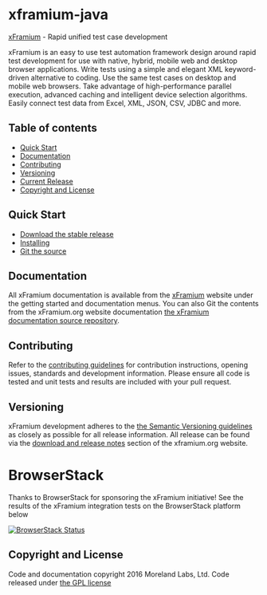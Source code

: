 

# xframium-java
[xFramium](http://www.xframium.org) - Rapid unified test case development

xFramium is an easy to use test automation framework design around rapid test development for use with native, hybrid, mobile web and desktop browser applications.  Write tests using a simple and elegant XML keyword-driven alternative to coding. Use the same test cases on desktop and mobile web browsers. Take advantage of high-performance parallel execution, advanced caching and intelligent device selection algorithms. Easily connect test data from Excel, XML, JSON, CSV, JDBC and more.

## Table of contents

* [Quick Start](#quick-start)
* [Documentation](#documentation)
* [Contributing](#contributing)
* [Versioning](#versioning)
* [Current Release](#current-release)
* [Copyright and License](#copyright-and-license)

## Quick Start
* [Download the stable release](http://www.xframium.org/repository/org/xframium/xframium-java/1.0.1/xframium-java-1.0.1.jar)
* [Installing](http://xframium.org/installation.html)
* [Git the source](https://github.com/xframium/xframium-java)

## Documentation
All xFramium documentation is available from the [xFramium](http://www.xframium.org) website under the getting started and documentation menus.  You can also Git the contents from the xFramium.org website documentation [the xFramium documentation source repository](https://github.com/xframium/xframium-documentation).

## Contributing
Refer to the [contributing guidelines](https://github.com/xframium/xframium-java/blob/master/CONTRIBUTING.md) for contribution instructions, opening issues, standards and development information.  Please ensure all code is tested and unit tests and results are included with your pull request.

## Versioning
xFramium development adheres to the [the Semantic Versioning guidelines](http://semver.org/) as closely as possible for all release information.  All release can be found via the [download and release notes](http://xframium.org/download.html#rn) section of the xframium.org website.

# BrowserStack
Thanks to BrowserStack for sponsoring the xFramium initiative!  See the results of the xFramium integration tests on the BrowserStack platform below

[![BrowserStack Status](https://www.browserstack.com/automate/badge.svg?badge_key=SHZaV3BGaXl3OWJRVVVOUld2YVF2VzNWcGxteVF1dm8rdUpVVERzbm5oST0tLWpmZlAzeVEzMkY2UDlqMXhTOGNhM3c9PQ==--5adfa07b72b025b5170c5a2b48ac3b1189ae7bb8)](https://www.browserstack.com/automate/public-build/SHZaV3BGaXl3OWJRVVVOUld2YVF2VzNWcGxteVF1dm8rdUpVVERzbm5oST0tLWpmZlAzeVEzMkY2UDlqMXhTOGNhM3c9PQ==--5adfa07b72b025b5170c5a2b48ac3b1189ae7bb8)

## Copyright and License

Code and documentation copyright 2016 Moreland Labs, Ltd.  Code released under [the GPL license](https://github.com/xframium/xframium-java/blod/master/LICENSE)


